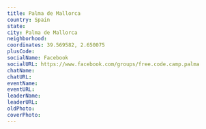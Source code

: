 ```yaml
---
title: Palma de Mallorca
country: Spain
state: 
city: Palma de Mallorca
neighborhood: 
coordinates: 39.569582, 2.650075
plusCode:
socialName: Facebook
socialURL: https://www.facebook.com/groups/free.code.camp.palma
chatName:
chatURL:
eventName:
eventURL:
leaderName:
leaderURL:
oldPhoto: 
coverPhoto:
---
```

